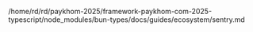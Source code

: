 /home/rd/rd/paykhom-2025/framework-paykhom-com-2025-typescript/node_modules/bun-types/docs/guides/ecosystem/sentry.md